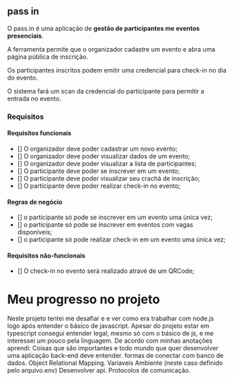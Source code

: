 ## pass in

O pass.in é uma aplicação de **gestão de participantes me eventos presenciais**.

A ferramenta permite que o organizador cadastre um evento e abra uma página pública de inscrição.

Os participantes inscritos podem emitir uma credencial para check-in no dia do evento.

O sistema fará um scan da credencial do participante para permitir a entrada no evento.

### Requisitos

#### Requisitos funcionais

- [] O organizador deve poder cadastrar um novo evento;
- [] O organizador deve poder visualizar dados de um evento;
- [] O organizador deve poder visualizar a lista de participantes;
- [] O participante deve poder se inscrever em um evento;
- [] O participante deve poder visualizar seu crachá de inscrição;
- [] O participante deve poder realizar check-in no evento;

#### Regras de negócio

- [] o participante só pode se inscrever em um evento uma única vez;
- [] o participante só pode se inscrever em eventos com vagas disponíveis;
- [] o participante só pode realizar check-in em um evento uma única vez;

#### Requisitos não-funcionais

- [] O check-in no evento será realizado atravé de um QRCode;

# Meu progresso no projeto
Neste projeto tentei me desafiar e e ver como era trabalhar com node.js logo após entender o básico de javascript. Apesar do projeto estar em typescript consegui entender legal, mesmo só com o básico de js, e me interessei um pouco pela linguagem. 
De acordo com minhas anotações aprendi:
Coisas que são importantes e todo mundo que quer desenvolver uma aplicação back-end deve entender.
formas de conectar com banco de dados.
Object Relational Mapping.
Variaveis Ambiente (neste caso definido pelo arquivo.env)
Desenvolver api.
Protocolos de comunicação.